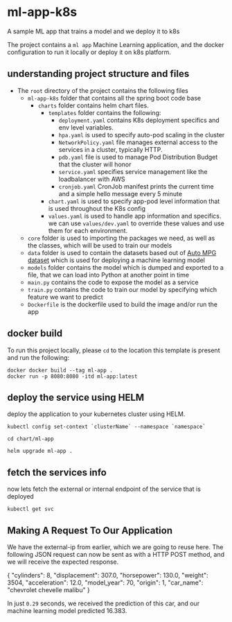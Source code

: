# ml-app-k8s
A sample ML app that trains a model and we deploy it to k8s


The project contains a `ml app` Machine Learning application, and the docker configuration to run it
locally or deploy it on k8s platform.


## understanding project structure and files

* The `root` directory of the project contains the following files
  * `ml-app-k8s` folder that contains all the spring boot code base
    * `charts` folder contains helm chart files.
      * `templates` folder contains the following:
        * `deployment.yaml` contains K8s deployment specifics and env level variables.
        * `hpa.yaml` is used to specify auto-pod scaling in the cluster
        * `NetworkPolicy.yaml` file manages external access to the services in a cluster, typically HTTP.
        * `pdb.yaml` file is used to manage Pod Distribution Budget that the cluster will honor
        * `service.yaml` specifies service management like the loadbalancer with AWS
        * `cronjob.yaml` CronJob manifest prints the current time and a simple hello message every 5 minute
      * `chart.yaml` is used to specify app-pod level information that is used throughout the K8s config
      * `values.yaml` is used to handle app information and specifics. we can use `values/dev.yaml`
      to override these values and use them for each environment.
  * `core` folder is used to importing the packages we need, as well as the classes, which will be used to train our models
  * `data` folder is used to contain the datasets based out of [Auto MPG dataset](https://archive.ics.uci.edu/ml/datasets/auto+mpg) which is used for deploying a machine learning model
  * `models` folder contains the model which is dumped and exported to a file, that we can load into Python at another point in time
  * `main.py` contains the code to expose the model as a service
  * `train.py` contains the code to train our model by specifying which feature we want to predict
  * `Dockerfile` is the dockerfile used to build the image and/or run the app


## docker build

To run this project locally, please ``cd`` to the location this template is present and run the
following:

    docker docker build --tag ml-app .
    docker run -p 8080:8080 -itd ml-app:latest

## deploy the service using HELM

deploy the application to your kubernetes cluster using HELM.

```
kubectl config set-context `clusterName` --namespace `namespace`

cd chart/ml-app

helm upgrade ml-app .

```

## fetch the services info

now lets fetch the external or internal endpoint of the service that is deployed

```
kubectl get svc
```

## Making A Request To Our Application

We have the external-ip from earlier, which we are going to reuse here. The following JSON request can now be sent as with a HTTP POST method, and we will receive the expected response.

{
    "cylinders": 8,
    "displacement": 307.0,
    "horsepower": 130.0,
    "weight": 3504,
    "acceleration": 12.0,
    "model_year": 70,
    "origin": 1,
    "car_name": "chevrolet chevelle malibu"
}

In just `0.29` seconds, we received the prediction of this car, and our machine learning model predicted 16.383.
